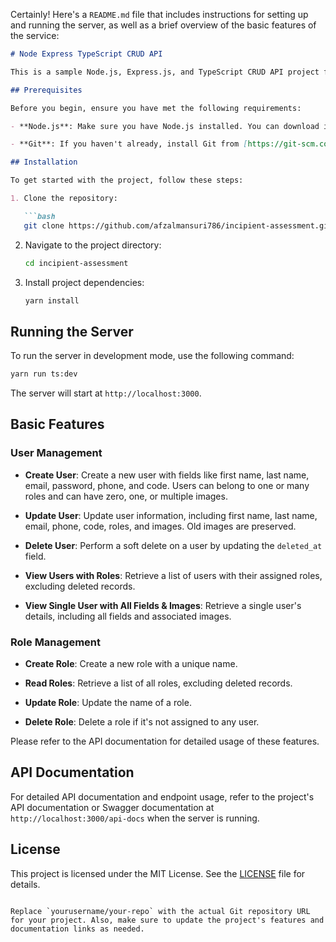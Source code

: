 Certainly! Here's a `README.md` file that includes instructions for setting up and running the server, as well as a brief overview of the basic features of the service:

```markdown
# Node Express TypeScript CRUD API

This is a sample Node.js, Express.js, and TypeScript CRUD API project for managing user data, including user roles and images.

## Prerequisites

Before you begin, ensure you have met the following requirements:

- **Node.js**: Make sure you have Node.js installed. You can download it from [https://nodejs.org/](https://nodejs.org/).

- **Git**: If you haven't already, install Git from [https://git-scm.com/](https://git-scm.com/).

## Installation

To get started with the project, follow these steps:

1. Clone the repository:

   ```bash
   git clone https://github.com/afzalmansuri786/incipient-assessment.git
   ```

2. Navigate to the project directory:

   ```bash
   cd incipient-assessment
   ```

3. Install project dependencies:

   ```bash
   yarn install
   ```

## Running the Server

To run the server in development mode, use the following command:

```bash
yarn run ts:dev
```

The server will start at `http://localhost:3000`.

## Basic Features

### User Management

- **Create User**: Create a new user with fields like first name, last name, email, password, phone, and code. Users can belong to one or many roles and can have zero, one, or multiple images.

- **Update User**: Update user information, including first name, last name, email, phone, code, roles, and images. Old images are preserved.

- **Delete User**: Perform a soft delete on a user by updating the `deleted_at` field.

- **View Users with Roles**: Retrieve a list of users with their assigned roles, excluding deleted records.

- **View Single User with All Fields & Images**: Retrieve a single user's details, including all fields and associated images.

### Role Management

- **Create Role**: Create a new role with a unique name.

- **Read Roles**: Retrieve a list of all roles, excluding deleted records.

- **Update Role**: Update the name of a role.

- **Delete Role**: Delete a role if it's not assigned to any user.

Please refer to the API documentation for detailed usage of these features.

## API Documentation

For detailed API documentation and endpoint usage, refer to the project's API documentation or Swagger documentation at `http://localhost:3000/api-docs` when the server is running.

## License

This project is licensed under the MIT License. See the [LICENSE](LICENSE) file for details.

```

Replace `yourusername/your-repo` with the actual Git repository URL for your project. Also, make sure to update the project's features and documentation links as needed.
